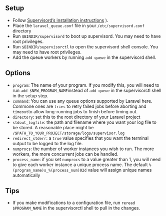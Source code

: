 ## Setup
* Follow [Supervisord’s installation instructions](http://supervisord.org/installing.html) ).
* Place the `laravel_queue.conf` file in your `/etc/supervisord.conf` directory
* Run `$BINDIR/supervisord` to boot up supervisord. You may need to have root privileges. 
* Run `$BINDIR/supervisorctl` to open the supervisord shell console. You may need to have root privileges.
* Add the queue workers by running `add queue` in the supervisord shell.

## Options
* `program`: The name of your program. If you modify this, you will need to run `add $NEW_PROGRAM_NAME`instead of `add queue` in the supervisorctl shell in the setup step.
* `command`: You can use any queue options supported by Laravel here. Commone ones are `tries` to retry failed jobs before aborting and `timeout`to allow long-running jobs to finish before timing out.
* `directory`: set this to the root directory of your Laravel project
* `stdout_logfile`: the path and filename where you want your log file to be stored. A reasonable place might be `/$PATH_TO_YOUR_PROJECT/storage/logs/supervisor.log`
* `redirect_stderr`: a `true` value specifies that you want the terminal output to be logged to the log file.
* `numprocs`: the number of worker instances you wish to run. The more workers, the more concurrent jobs can be handled.
* `process_name`: if you set `numprocs` to a value greater than 1, you will need to give each worker instance a unique process name. The default `%(program_name)s_%(process_num)02d` value will assign unique names automatically

## Tips
* If you make modifications to a configuration file, run `reread $PROGRAM_NAME` in the supervisorctl shell to pull in the changes.
